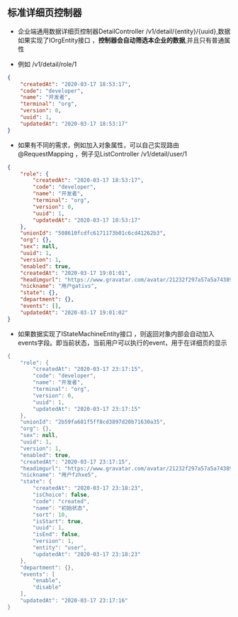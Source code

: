 标准详细页控制器
-----------
* 企业端通用数据详细页控制器DetailController /v1/detail/{entity}/{uuid},数据如果实现了IOrgEntity接口 ，**控制器会自动筛选本企业的数据**,并且只有普通属性

* 例如 /v1/detail/role/1

```json
{
    "createdAt": "2020-03-17 18:53:17",
    "code": "developer",
    "name": "开发者",
    "terminal": "org",
    "version": 0,
    "uuid": 1,
    "updatedAt": "2020-03-17 18:53:17"
}
```


* 如果有不同的需求，例如加入对象属性，可以自己实现路由@RequestMapping ，例子见ListController /v1/detail/user/1

```json
{
    "role": {
        "createdAt": "2020-03-17 18:53:17",
        "code": "developer",
        "name": "开发者",
        "terminal": "org",
        "version": 0,
        "uuid": 1,
        "updatedAt": "2020-03-17 18:53:17"
    },
    "unionId": "508610fcdfc6171173b01c6cd41262b3",
    "org": {},
    "sex": null,
    "uuid": 1,
    "version": 1,
    "enabled": true,
    "createdAt": "2020-03-17 19:01:01",
    "headimgurl": "https://www.gravatar.com/avatar/21232f297a57a5a743894a0e4a801fc3?d=robohash&s=256",
    "nickname": "用户gativs",
    "state": {},
    "department": {},
    "events": [],
    "updatedAt": "2020-03-17 19:01:02"
}
```

* 如果数据实现了IStateMachineEntity接口 ，则返回对象内部会自动加入events字段。即当前状态，当前用户可以执行的event，用于在详细页的显示

```java
{
    "role": {
        "createdAt": "2020-03-17 23:17:15",
        "code": "developer",
        "name": "开发者",
        "terminal": "org",
        "version": 0,
        "uuid": 1,
        "updatedAt": "2020-03-17 23:17:15"
    },
    "unionId": "2b59fa681f5ff8cd3897d20b71630a35",
    "org": {},
    "sex": null,
    "uuid": 1,
    "version": 1,
    "enabled": true,
    "createdAt": "2020-03-17 23:17:15",
    "headimgurl": "https://www.gravatar.com/avatar/21232f297a57a5a743894a0e4a801fc3?d=robohash&s=256",
    "nickname": "用户fzhxe5",
    "state": {
        "createdAt": "2020-03-17 23:18:23",
        "isChoice": false,
        "code": "created",
        "name": "初始状态",
        "sort": 10,
        "isStart": true,
        "uuid": 1,
        "isEnd": false,
        "version": 1,
        "entity": "user",
        "updatedAt": "2020-03-17 23:18:23"
    },
    "department": {},
    "events": [
        "enable",
        "disable"
    ],
    "updatedAt": "2020-03-17 23:17:16"
}
```

